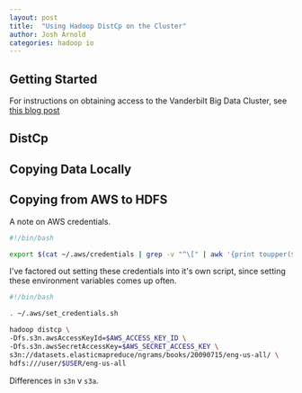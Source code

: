 ```yaml
---
layout: post
title:  "Using Hadoop DistCp on the Cluster"
author: Josh Arnold
categories: hadoop io
---
```


## Getting Started
For instructions on obtaining access to the Vanderbilt Big Data Cluster, 
see [this blog post](page)

## DistCp



## Copying Data Locally 


## Copying from AWS to HDFS

A note on AWS credentials. 

```bash
#!/bin/bash

export $(cat ~/.aws/credentials | grep -v "^\[" | awk '{print toupper($1)$2$3 }')

```

I've factored out setting these credentials into it's own script, since
setting these environment variables comes up often. 


```bash
#!/bin/bash

. ~/.aws/set_credentials.sh

hadoop distcp \
-Dfs.s3n.awsAccessKeyId=$AWS_ACCESS_KEY_ID \
-Dfs.s3n.awsSecretAccessKey=$AWS_SECRET_ACCESS_KEY \
s3n://datasets.elasticmapreduce/ngrams/books/20090715/eng-us-all/ \
hdfs:///user/$USER/eng-us-all
```

Differences in `s3n` v `s3a`.
